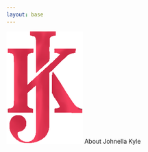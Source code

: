 ```yaml
---
layout: base
---
```


<div class="[font-size:2.1rem] bg-yellow-600 py-5 flex h-[97px] page-header">
  <img src="/assets/images/jk/jk-m.png"
       class="h-[170px] [position:relative] -top-[16px] hover:bg-white/20"
       alt="Clinic">
  <span class="ml-4 mt-[15px]">About Johnella Kyle</span>
</div>

<div class="bg-sky-400 w-full mr-[-5px] lg:[display:inline-block] tablet-desktop">
  <div class="w-[600px] h-[422px] hover:!bg-gray-900" style="background:
                url('/assets/images/jk/jk-i.png') black no-repeat; background-size: 100%">
  </div>
  <div class="w-[600px] h-[600px] hover:!bg-gray-200" style="background:
                url('/assets/images/jk/jk-c.png') white no-repeat; background-size: 100%">
  </div>
</div>